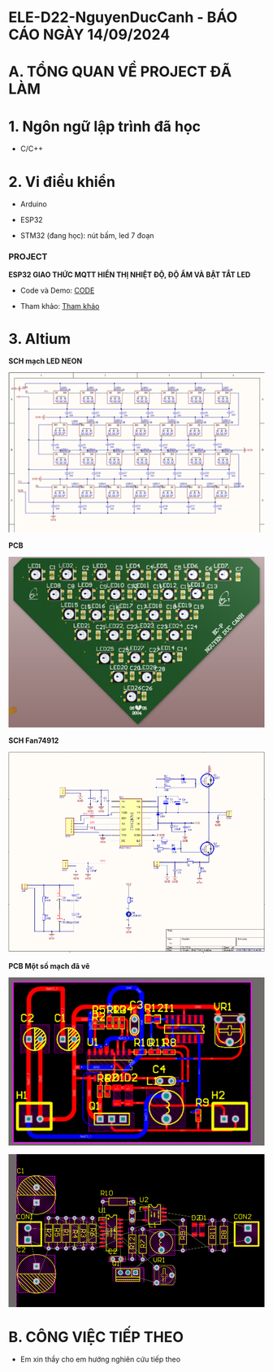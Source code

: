 # ELE-D22-NguyenDucCanh - BÁO CÁO NGÀY 14/09/2024

# A. TỔNG QUAN VỀ PROJECT ĐÃ LÀM

# 1. Ngôn ngữ lập trình đã học

- C/C++

# 2. Vi điều khiển

- Arduino 

- ESP32

- STM32 (đang học): nút bấm, led 7 đoạn

### PROJECT

**ESP32 GIAO THỨC MQTT HIỂN THỊ NHIỆT ĐỘ, ĐỘ ẨM VÀ BẬT TẮT LED**

- Code và Demo: [CODE](https://github.com/eleptit-club/ELE-D22-NguyenDucCanh/tree/main/ESP/071324)

- Tham khảo: [Tham khảo](https://www.emqx.com/en/blog/esp32-connects-to-the-free-public-mqtt-broker)

# 3. Altium

**SCH mạch LED NEON**

![alt](Anh1.png)

**PCB**

![alt](Anh2.png)

**SCH Fan74912**

![alt](Anh3.png)

**PCB Một số mạch đã vẽ**

![alt](Anh5.png)

![alt](Anh6.png)

# B. CÔNG VIỆC TIẾP THEO

- Em xin thầy cho em hướng nghiên cứu tiếp theo




